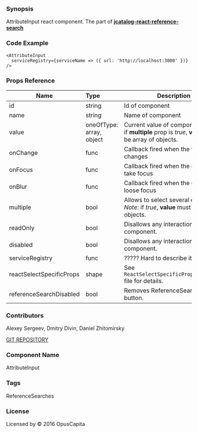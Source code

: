 ### Synopsis

AttributeInput react component. The part of
[**jcatalog-react-reference-search**](http://buildserver.jcatalog.com/gitweb/?p=js-react-reference-search.git)

### Code Example

```
<AttributeInput
  serviceRegistry={serviceName => ({ url: 'http://localhost:3000' })}
/>
```

### Props Reference

| Name                          | Type                  | Description                                                |
| ------------------------------|:----------------------| -----------------------------------------------------------|
| id | string | Id of component |
| name | string | Name of component |
| value | oneOfType: array, object | Current value of component. *Note*: if **multiple** prop is *true*, **value** must be array of objects. |
| onChange | func | Callback fired when the **value** changes |
| onFocus | func | Callback fired when the component take focus |
| onBlur | func | Callback fired when the component loose focus |
| multiple | bool | Allows to select several elements. *Note*: if *true*, **value** must be array of objects. |
| readOnly | bool | Disallows any interaction with the component. |
| disabled | bool | Disallows any interaction with the component. |
| serviceRegistry | func | ????? Hard to describe it. ????? |
| reactSelectSpecificProps | shape | See `ReactSelectSpecificProps/index.js` file for details. |
| referenceSearchDisabled | bool | Removes ReferenceSearch open button. |

### Contributors
Alexey Sergeev, Dmitry Divin, Daniel Zhitomirsky

[GIT REPOSITORY](http://buildserver.jcatalog.com/gitweb/?p=js-react-reference-search.git)

### Component Name

AttributeInput

### Tags

ReferenceSearches

### License

Licensed by © 2016 OpusCapita
